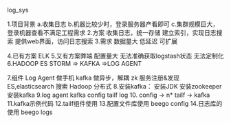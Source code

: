 log_sys

1.项目背景
a.收集日志
b.机器比较少时，登录服务器产看即可
c.集群规模巨大，登录机器查看不满足工程需求
2.方案
收集日志，统一存储
建立索引，实现日志搜索
提供web界面，访问日志搜索
3.需求
数据量大
低延迟
可扩展

4.已有方案
ELK
5.又有方案弊端
配置量大
无法准确获取logstash状态
无法定制化
6.HADOOP ES STORM => KAFKA =>LOG AGENT

7.组件
Log Agent  做手机
kafka     做异步，解耦
zk        服务注册&发现
ES,elasticsearch 搜索
Hadoop      分布式
8.安装kafka：
安装JDK
安装zookeeper
安装kafka
9.log agent
kafka config tailf log
10. config -> n* tailf -> kafka
11.kafka示例代码
12.tailf组件使用
13.配置文件库使用 beego config
14.日志库的使用 beego logs










